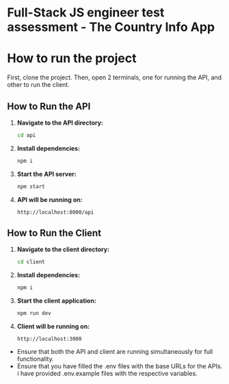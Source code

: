 # Full-Stack JS engineer test assessment - The Country Info App

# How to run the project

First, clone the project. Then, open 2 terminals, one for running the API, and other to run the client.

## How to Run the API

1. **Navigate to the API directory:**
    ```sh
    cd api
    ```

2. **Install dependencies:**
    ```sh
    npm i
    ```

3. **Start the API server:**
    ```sh
    npm start
    ```

4. **API will be running on:**
    ```
    http://localhost:8000/api
    ```

## How to Run the Client

1. **Navigate to the client directory:**
    ```sh
    cd client
    ```

2. **Install dependencies:**
    ```sh
    npm i
    ```

3. **Start the client application:**
    ```sh
    npm run dev
    ```

4. **Client will be running on:**
    ```
    http://localhost:3000
    ```

- Ensure that both the API and client are running simultaneously for full functionality.
- Ensure that you have filled the .env files with the base URLs for the APIs. i have provided .env.example files with the respective variables.
